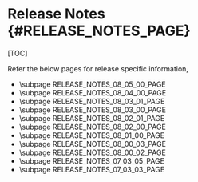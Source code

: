 # Release Notes {#RELEASE_NOTES_PAGE}

[TOC]

Refer the below pages for release specific information,

- \subpage RELEASE_NOTES_08_05_00_PAGE
- \subpage RELEASE_NOTES_08_04_00_PAGE
- \subpage RELEASE_NOTES_08_03_01_PAGE
- \subpage RELEASE_NOTES_08_03_00_PAGE
- \subpage RELEASE_NOTES_08_02_01_PAGE
- \subpage RELEASE_NOTES_08_02_00_PAGE
- \subpage RELEASE_NOTES_08_01_00_PAGE
- \subpage RELEASE_NOTES_08_00_03_PAGE
- \subpage RELEASE_NOTES_08_00_02_PAGE
- \subpage RELEASE_NOTES_07_03_05_PAGE
- \subpage RELEASE_NOTES_07_03_03_PAGE
